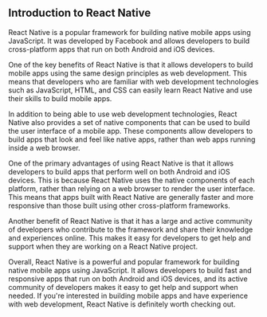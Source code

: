 ## Introduction to React Native

React Native is a popular framework for building native mobile apps using JavaScript. It was developed by Facebook and allows developers to build cross-platform apps that run on both Android and iOS devices.

One of the key benefits of React Native is that it allows developers to build mobile apps using the same design principles as web development. This means that developers who are familiar with web development technologies such as JavaScript, HTML, and CSS can easily learn React Native and use their skills to build mobile apps.

In addition to being able to use web development technologies, React Native also provides a set of native components that can be used to build the user interface of a mobile app. These components allow developers to build apps that look and feel like native apps, rather than web apps running inside a web browser.

One of the primary advantages of using React Native is that it allows developers to build apps that perform well on both Android and iOS devices. This is because React Native uses the native components of each platform, rather than relying on a web browser to render the user interface. This means that apps built with React Native are generally faster and more responsive than those built using other cross-platform frameworks.

Another benefit of React Native is that it has a large and active community of developers who contribute to the framework and share their knowledge and experiences online. This makes it easy for developers to get help and support when they are working on a React Native project.

Overall, React Native is a powerful and popular framework for building native mobile apps using JavaScript. It allows developers to build fast and responsive apps that run on both Android and iOS devices, and its active community of developers makes it easy to get help and support when needed. If you're interested in building mobile apps and have experience with web development, React Native is definitely worth checking out.
